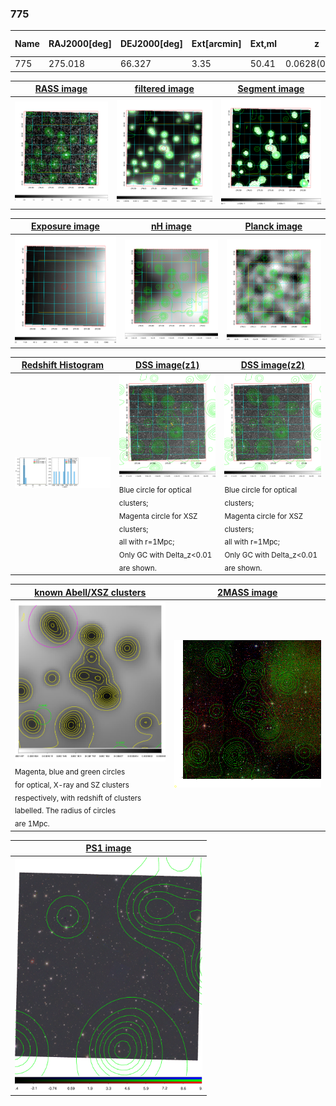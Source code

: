<div STYLE="page-break-after: always;"></div>

### 775

|Name|RAJ2000[deg]|DEJ2000[deg] |Ext[arcmin]| Ext,ml | z | z_src| C|GC(XSZ,Delta_z<0.01)| GC(OPT,Delta_z<0.01)|GC| R_sig[arcmin] | R500[arcmin] | R500[Mpc]| CRsig[c/s] | CR500[c/s] |L500[1E44 erg/s]|F500[1E-12 erg/s/cm^2]| M500[1E14 Msun]|Tx[keV]|Cnt_sig|Beta|Rc[arcmin]|Comment|Alias|
|---|---|---|---|---|---|------|---|--------|---------|----------|---|---|---|---|---|---|---|---|---|---|---|---|---|---|
|775| 275.018| 66.327| 3.35| 50.41| 0.0628(0.007)| z1,| G| -| -| N| 8.312| 6.848| 0.497| 0.030(0.006)| 0.029(0.006)| 0.040(0.006)| 0.417(0.066)| 0.37(0.03)| 1.18(0.06)| 239.1| 0.570(-0.042+0.061)| 2.765(-0.319+0.418)| -| t154|

|[RASS image](../image/775/775_img.pdf)|[filtered image](../image/775/775_fil.pdf)|[Segment image](../image/775/775_seg.pdf)|
|-------------------|--------------------|-------------------|
| <img src="../image/775/775_img.png" width="300">  | <img src="../image/775/775_fil.png" width="300">   | <img src="../image/775/775_seg.png" width="300">  |

|[Exposure image](../image/775/775_mex.pdf)| [nH image](../image/775/775_nh.pdf)| [Planck image](../image/775/775_p.pdf)|
|-------------------|--------------------|-------------------|
|<img src="../image/775/775_mex.png" width="300">   | <img src="../image/775/775_nh.png" width="300">    | <img src="../image/775/775_p.png" width="300"> |

|[Redshift Histogram](../image/775/775_zg.pdf) | [DSS image(z1)](../image/775/775_dss_z1.pdf)      |  [DSS image(z2)](../image/775/775_dss_z2.pdf)    |
|-------------------|--------------------|-------------------|
|<img src="../image/775/775_zg.png" width="300"> |<img src="../image/775/775_dss_z1.png" width="300"> <sub><br>Blue circle for optical clusters; <br>Magenta circle for XSZ clusters; <br>all with r=1Mpc; <br>Only GC with Delta_z<0.01 are shown. </sub>| <img src="../image/775/775_dss_z2.png" width="300"><sub><br>Blue circle for optical clusters; <br>Magenta circle for XSZ clusters; <br>all with r=1Mpc; <br>Only GC with Delta_z<0.01 are shown. </sub> |

|[known Abell/XSZ clusters](../image/775/775_gc.pdf) | [2MASS image](../image/775/775_2mass.pdf)      |
|-------------------|-------------------|
|<img src=../image/775/775_gc.png width="300"> <br><sub>Magenta, blue and green circles <br>for optical, X-ray and SZ clusters <br>respectively, with redshift of clusters <br>labelled. The radius of circles <br>are 1Mpc.</sub>|<img src="../image/775/775_2mass.png" width="300">  |

|[PS1 image](../image/775/775_ps1.pdf)            |
|-------------------|
| <img src="../image/775/775_ps1.pdf" width="300">  |
